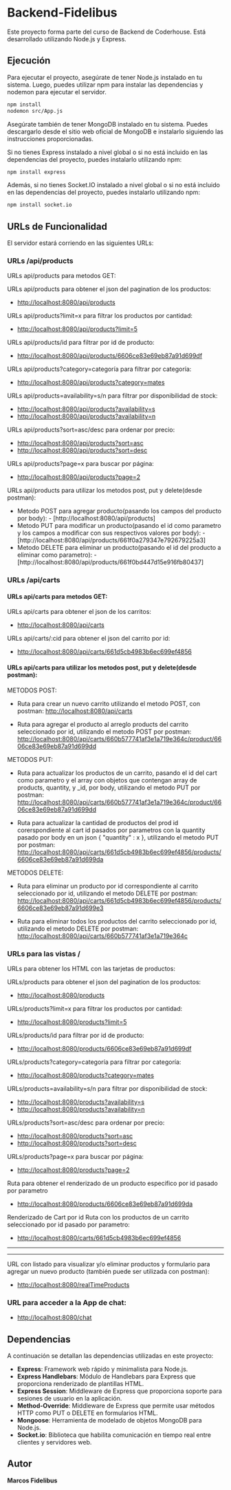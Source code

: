 # Backend-Fidelibus

Este proyecto forma parte del curso de Backend de Coderhouse. Está desarrollado utilizando Node.js y Express.

## Ejecución

Para ejecutar el proyecto, asegúrate de tener Node.js instalado en tu sistema. Luego, puedes utilizar npm para instalar las dependencias y nodemon para ejecutar el servidor.

```bash
npm install
nodemon src/App.js
```
Asegúrate también de tener MongoDB instalado en tu sistema. Puedes descargarlo desde el sitio web oficial de MongoDB e instalarlo siguiendo las instrucciones proporcionadas.

Si no tienes Express instalado a nivel global o si no está incluido en las dependencias del proyecto, puedes instalarlo utilizando npm:

```bash
npm install express
```

Además, si no tienes Socket.IO instalado a nivel global o si no está incluido en las dependencias del proyecto, puedes instalarlo utilizando npm:


```bash
npm install socket.io
```

## URLs de Funcionalidad

El servidor estará corriendo en las siguientes URLs:

### URLs /api/products

URLs api/products para metodos GET:

URLs api/products para obtener el json del pagination de los productos:
- [http://localhost:8080/api/products](http://localhost:8080/api/products)

URLs api/products?limit=x para filtrar los productos por cantidad:
- [http://localhost:8080/api/products?limit=5](http://localhost:8080/api/products?limit=5)

URLs api/products/id para filtrar por id de producto:
- [http://localhost:8080/api/products/6606ce83e69eb87a91d699df](http://localhost:8080/api/products/6606ce83e69eb87a91d699df)

URLs api/products?category=categoría para filtrar por categoría:
- [http://localhost:8080/api/products?category=mates](http://localhost:8080/api/products?category=mates)

URLs api/products=availability=s/n para filtrar por disponibilidad de stock:
- [http://localhost:8080/api/products?availability=s](http://localhost:8080/api/products?availability=s)
- [http://localhost:8080/api/products?availability=n](http://localhost:8080/api/products?availability=n)

URLs api/products?sort=asc/desc para ordenar por precio:
- [http://localhost:8080/api/products?sort=asc](http://localhost:8080/api/products?sort=asc)
- [http://localhost:8080/api/products?sort=desc](http://localhost:8080/api/products?sort=desc)

URLs api/products?page=x para buscar por página:
- [http://localhost:8080/api/products?page=2](http://localhost:8080/api/products?page=2)


URLs api/products para utilizar los metodos post, put y delete(desde postman):

- Metodo POST para agregar producto(pasando los campos del producto por body): - [http://localhost:8080/api/products]
- Metodo PUT para modificar un producto(pasando el id como parametro y los campos a modificar con sus respectivos valores por body): - [http://localhost:8080/api/products/661f0a279347e792679225a3]
- Metodo DELETE para eliminar un producto(pasando el id del producto a eliminar como parametro): - [http://localhost:8080/api/products/661f0bd447d15e916fb80437]


### URLs /api/carts

#### URLs api/carts para metodos GET:

URLs api/carts para obtener el json de los carritos:
- [http://localhost:8080/api/carts](http://localhost:8080/api/carts)

URLs api/carts/:cid para obtener el json del carrito por id:
- [http://localhost:8080/api/carts/661d5cb4983b6ec699ef4856](http://localhost:8080/api/carts/661d5cb4983b6ec699ef4856)


#### URLs api/carts para utilizar los metodos post, put y delete(desde postman):

METODOS POST:
- Ruta para crear un nuevo carrito utilizando el metodo POST, con postman:
 [http://localhost:8080/api/carts](http://localhost:8080/api/carts)

- Ruta para agregar el producto al arreglo products del carrito seleccionado por id, utilizando el metodo POST por postman:
 [http://localhost:8080/api/carts/660b577741af3e1a719e364c/product/6606ce83e69eb87a91d699dd](http://localhost:8080/api/carts/660b577741af3e1a719e364c/product/6606ce83e69eb87a91d699dd)

METODOS PUT:
- Ruta para actualizar los productos de un carrito, pasando el id del cart como parametro y el array con objetos que contengan array de products, quantity, y _id, por body, utilizando el metodo PUT por postman:
 [http://localhost:8080/api/carts/660b577741af3e1a719e364c/product/6606ce83e69eb87a91d699dd](http://localhost:8080/api/carts/660b577741af3e1a719e364c/product/6606ce83e69eb87a91d699dd)

- Ruta para actualizar la cantidad de productos del prod id corerspondiente al cart id pasados por parametros con la quantity pasado por body en un json { "quantity" : x }, utilizando el metodo PUT por postman:
 [http://localhost:8080/api/carts/661d5cb4983b6ec699ef4856/products/6606ce83e69eb87a91d699da](http://localhost:8080/api/carts/661d5cb4983b6ec699ef4856/products/6606ce83e69eb87a91d699da)

METODOS DELETE:
- Ruta para eliminar un producto por id correspondiente al carrito seleccionado por id, utilizando el metodo DELETE por postman:
 [http://localhost:8080/api/carts/661d5cb4983b6ec699ef4856/products/6606ce83e69eb87a91d699e3](http://localhost:8080/api/carts/661d5cb4983b6ec699ef4856/products/6606ce83e69eb87a91d699e3)

- Ruta para eliminar todos los productos del carrito seleccionado por id, utilizando el metodo DELETE por postman:
 [http://localhost:8080/api/carts/660b577741af3e1a719e364c](http://localhost:8080/api/carts/660b577741af3e1a719e364c)



### URLs para las vistas /

URLs para obtener los HTML con las tarjetas de productos:


URLs/products para obtener el json del pagination de los productos:
- [http://localhost:8080/products](http://localhost:8080/products)

URLs/products?limit=x para filtrar los productos por cantidad:
- [http://localhost:8080/products?limit=5](http://localhost:8080/products?limit=5)

URLs/products/id para filtrar por id de producto:
- [http://localhost:8080/products/6606ce83e69eb87a91d699df](http://localhost:8080/products/6606ce83e69eb87a91d699df)

URLs/products?category=categoría para filtrar por categoría:
- [http://localhost:8080/products?category=mates](http://localhost:8080/products?category=mates)

URLs/products=availability=s/n para filtrar por disponibilidad de stock:
- [http://localhost:8080/products?availability=s](http://localhost:8080/products?availability=s)
- [http://localhost:8080/products?availability=n](http://localhost:8080/products?availability=n)

URLs/products?sort=asc/desc para ordenar por precio:
- [http://localhost:8080/products?sort=asc](http://localhost:8080/products?sort=asc)
- [http://localhost:8080/products?sort=desc](http://localhost:8080/products?sort=desc)

URLs/products?page=x para buscar por página:
- [http://localhost:8080/products?page=2](http://localhost:8080/products?page=2)

 Ruta para obtener el renderizado de un producto especifico por id pasado por parametro
- [http://localhost:8080/products/6606ce83e69eb87a91d699da](http://localhost:8080/products/6606ce83e69eb87a91d699da)


Renderizado de Cart por id
 Ruta con los productos de un carrito seleccionado por id pasado por parametro:
- [http://localhost:8080/carts/661d5cb4983b6ec699ef4856](http://localhost:8080/carts/661d5cb4983b6ec699ef4856)



-----
-----



URL con listado para visualizar y/o eliminar productos y formulario para agregar un nuevo producto (también puede ser utilizada con postman):

- [http://localhost:8080/realTimeProducts](http://localhost:8080/realTimeProducts)



### URL para acceder a la App de chat:
- [http://localhost:8080/chat](http://localhost:8080/chat)




## Dependencias
A continuación se detallan las dependencias utilizadas en este proyecto:

- **Express**: Framework web rápido y minimalista para Node.js.
- **Express Handlebars**: Módulo de Handlebars para Express que proporciona renderizado de plantillas HTML.
- **Express Session**: Middleware de Express que proporciona soporte para sesiones de usuario en la aplicación.
- **Method-Override**: Middleware de Express que permite usar métodos HTTP como PUT o DELETE en formularios HTML.
- **Mongoose**: Herramienta de modelado de objetos MongoDB para Node.js.
- **Socket.io**: Biblioteca que habilita comunicación en tiempo real entre clientes y servidores web.

## Autor
**Marcos Fidelibus**